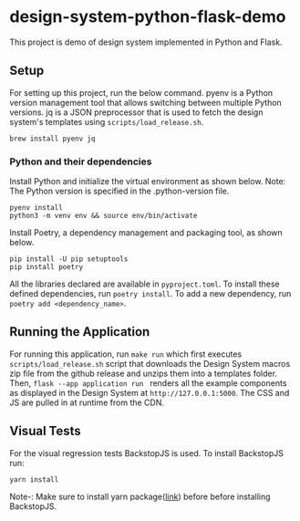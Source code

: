 # design-system-python-flask-demo

This project is demo of design system implemented in Python and Flask.

## Setup

For setting up this project, run the below command. pyenv is a Python version management tool that allows switching between multiple Python versions. jq is a JSON preprocessor that is used to fetch the design system's templates using `scripts/load_release.sh`.

```
brew install pyenv jq
```

### Python and their dependencies

Install Python and initialize the virtual environment as shown below.
Note: The Python version is specified in the .python-version file.

```
pyenv install
python3 -m venv env && source env/bin/activate
```

Install Poetry, a dependency management and packaging tool, as shown below.

```
pip install -U pip setuptools
pip install poetry
```

All the libraries declared are available in `pyproject.toml`. To install these defined dependencies, run `poetry install`. To add a new dependency, run `poetry add <dependency_name>`.

## Running the Application

For running this application, run `make run` which first executes `scripts/load_release.sh` script that downloads the Design System macros zip file from the github release and unzips them into a templates folder. Then, `flask --app application run ` renders all the example components as displayed in the Design System at `http://127.0.0.1:5000`. The CSS and JS are pulled in at runtime from the CDN.

## Visual Tests

For the visual regression tests BackstopJS is used. To install BackstopJS run:

```
yarn install
```

Note-: Make sure to install yarn package([link](https://classic.yarnpkg.com/lang/en/docs/install/#mac-stable)) before before installing BackstopJS.
